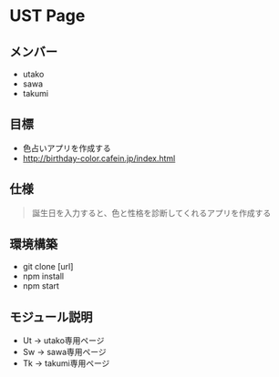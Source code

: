 # UST Page
## メンバー
- utako
- sawa
- takumi

## 目標
- 色占いアプリを作成する
- http://birthday-color.cafein.jp/index.html
  
## 仕様
> 誕生日を入力すると、色と性格を診断してくれるアプリを作成する

## 環境構築
- git clone [url]
- npm install
- npm start

## モジュール説明
- Ut → utako専用ページ
- Sw → sawa専用ページ
- Tk → takumi専用ページ


